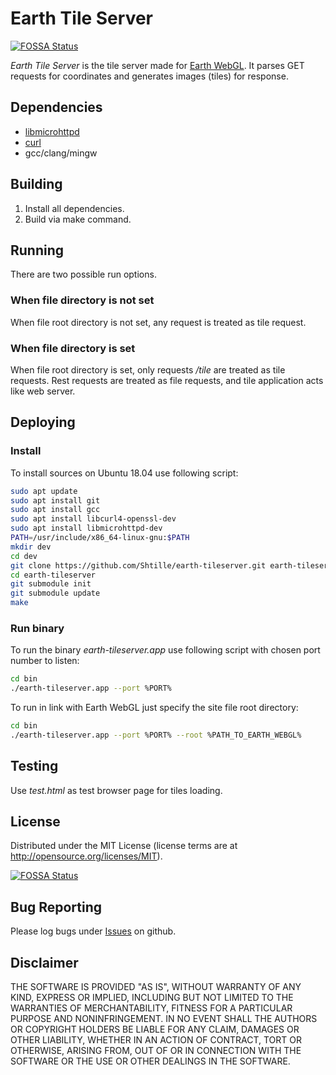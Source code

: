 # Earth Tile Server
[![FOSSA Status](https://app.fossa.com/api/projects/git%2Bgithub.com%2FShtille%2Fearth-tileserver.svg?type=shield)](https://app.fossa.com/projects/git%2Bgithub.com%2FShtille%2Fearth-tileserver?ref=badge_shield)


*Earth Tile Server* is the tile server made for [Earth WebGL](https://github.com/Shtille/earth-webgl).
It parses GET requests for coordinates and generates images (tiles) for response.

## Dependencies
* [libmicrohttpd](https://www.gnu.org/software/libmicrohttpd/)
* [curl](https://curl.se/)
* gcc/clang/mingw

## Building
1. Install all dependencies.
2. Build via make command.

## Running
There are two possible run options.

### When file directory is not set
When file root directory is not set, any request is treated as tile request.

### When file directory is set
When file root directory is set, only requests _/tile_ are treated as tile requests.
Rest requests are treated as file requests, and tile application acts like web server.

## Deploying
### Install
To install sources on Ubuntu 18.04 use following script:
```bash
sudo apt update
sudo apt install git
sudo apt install gcc
sudo apt install libcurl4-openssl-dev
sudo apt install libmicrohttpd-dev
PATH=/usr/include/x86_64-linux-gnu:$PATH
mkdir dev
cd dev
git clone https://github.com/Shtille/earth-tileserver.git earth-tileserver
cd earth-tileserver
git submodule init
git submodule update
make
```

### Run binary
To run the binary _earth-tileserver.app_ use following script with chosen port number to listen:
```bash
cd bin
./earth-tileserver.app --port %PORT%
```
To run in link with Earth WebGL just specify the site file root directory:
```bash
cd bin
./earth-tileserver.app --port %PORT% --root %PATH_TO_EARTH_WEBGL%
```

## Testing
Use *test.html* as test browser page for tiles loading.

## License
Distributed under the MIT License (license terms are at http://opensource.org/licenses/MIT).


[![FOSSA Status](https://app.fossa.com/api/projects/git%2Bgithub.com%2FShtille%2Fearth-tileserver.svg?type=large)](https://app.fossa.com/projects/git%2Bgithub.com%2FShtille%2Fearth-tileserver?ref=badge_large)

## Bug Reporting
Please log bugs under [Issues](https://github.com/Shtille/earth-tileserver/issues) on github.

## Disclaimer
THE SOFTWARE IS PROVIDED "AS IS", WITHOUT WARRANTY OF ANY KIND, EXPRESS OR
IMPLIED, INCLUDING BUT NOT LIMITED TO THE WARRANTIES OF MERCHANTABILITY,
FITNESS FOR A PARTICULAR PURPOSE AND NONINFRINGEMENT. IN NO EVENT SHALL THE
AUTHORS OR COPYRIGHT HOLDERS BE LIABLE FOR ANY CLAIM, DAMAGES OR OTHER
LIABILITY, WHETHER IN AN ACTION OF CONTRACT, TORT OR OTHERWISE, ARISING FROM,
OUT OF OR IN CONNECTION WITH THE SOFTWARE OR THE USE OR OTHER DEALINGS IN THE
SOFTWARE.